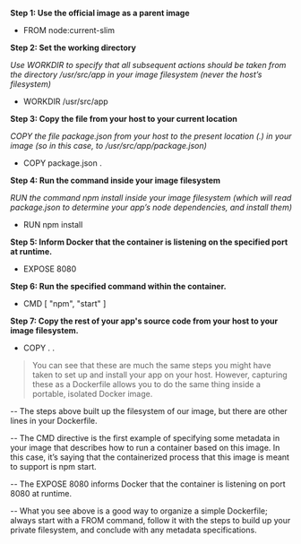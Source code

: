 **Step 1: Use the official image as a parent image**
- FROM node:current-slim

**Step 2: Set the working directory**

*Use WORKDIR to specify that all subsequent actions should be taken from the  directory /usr/src/app in your image filesystem (never the host’s filesystem)*
- WORKDIR /usr/src/app


**Step 3: Copy the file from your host to your current location**

*COPY the file package.json from your host to the present location (.) in your image (so in this case, to /usr/src/app/package.json)*
  - COPY package.json .

**Step 4: Run the command inside your image filesystem**

*RUN the command npm install inside your image filesystem (which will read package.json to determine your app’s node dependencies, and install them)*
  - RUN npm install

**Step 5: Inform Docker that the container is listening on the specified port at runtime.**

  - EXPOSE 8080

**Step 6: Run the specified command within the container.**

  - CMD [ "npm", "start" ]

**Step 7: Copy the rest of your app's source code from your host to your image filesystem.**
  - COPY . .
      
    
> You can see that these are much the same steps you might have taken to set up and install your app on your host. 
However, capturing these as a Dockerfile allows you to do the same thing inside a portable, isolated Docker image.

-- The steps above built up the filesystem of our image, but there are other lines in your Dockerfile.

-- The CMD directive is the first example of specifying some metadata in your image that describes how to run a container 
   based on this image. In this case, it’s saying that the containerized process that this image is meant to support is npm start.

-- The EXPOSE 8080 informs Docker that the container is listening on port 8080 at runtime.

-- What you see above is a good way to organize a simple Dockerfile; always start with a FROM command, 
   follow it with the steps to build up your private filesystem, and conclude with any metadata specifications. 

